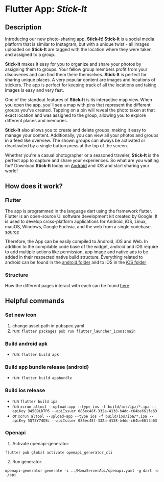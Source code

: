 # Flutter App: *Stick-It*

## Description

Introducing our new photo-sharing app, **Stick-It**! **Stick-It** is a social media platform that is similar to Instagram, but with a unique twist - all images uploaded on **Stick-It** are tagged with the location where they were taken and assigned to a group.

**Stick-It** makes it easy for you to organize and share your photos by assigning them to groups. Your fellow group members profit from your discoveries and can find them there themselves. **Stick-It** is perfect for sharing unique places. A very popular content are images and locations of stickers. The app is perfect for keeping track of all the locations and taking images is easy and very fast.

One of the standout features of **Stick-It** is its interactive map view. When you open the app, you'll see a map with pins that represent the different groups you've created. Tapping on a pin will reveal the photo taken at that exact location and was assigned to the group, allowing you to explore different places and memories.

**Stick-It** also allows you to create and delete groups, making it easy to manage your content. Additionally, you can view all your photos and groups in a feed like overview. The shown groups can always be activated or deactivated by a single button press at the top of the screen.

Whether you're a casual photographer or a seasoned traveler, **Stick-It** is the perfect app to capture and share your experiences. So what are you waiting for? Download **Stick-It** today on [Android](https://play.google.com/store/apps/details?id=com.TheGermanApps.buff_lisa) and iOS and start sharing your world!

## How does it work?

### Flutter

The app is programmed in the language dart using the framework flutter. Flutter is an open-source UI software development kit created by Google. It is used to develop cross-platform applications for Android, iOS, Linux, macOS, Windows, Google Fuchsia, and the web from a single codebase. [source](https://en.wikipedia.org/wiki/Flutter_(software))

Therefore, the App can be easily compiled to Android, iOS and Web. In addition to the compilable code base of the widget, android and iOS require to add multiple actions like permission, app image and native ads to be added in their respected native build structure. Everything related to android can be found in the [android folder](/android) and to iOS in the [iOS folder](/ios)

### Structure

How the different pages interact with each can be found [here]().

## Helpful commands

### Set new icon
1. change asset path in pubspec.yaml
2. run: ```flutter packages pub run flutter_launcher_icons:main```

### Build android apk
- run: ```flutter build apk```

### Build app bundle release (android)

- run: ```flutter build appbundle```

### Build ios release

- run ```flutter build ipa```
- run ```xcrun altool --upload-app --type ios -f build/ios/ipa/*.ipa --apiKey B4589LDTP6 --apiIssuer 085ec48f-332a-4138-b4dd-c64be661fa63``` 
- or ```xcrun altool --upload-app --type ios -f build/ios/ipa/*.ipa --apiKey 5QT3Y74Q5L --apiIssuer 085ec48f-332a-4138-b4dd-c64be661fa63```

### Openapi
1. Activate openapi-generator:
  ```shell
  flutter pub global activate openapi_generator_cli
  ```
2. Run generator:
  ```shell
  openapi-generator generate -i ../MonaServerApi/openapi.yaml -g dart -o ./api
  ```
